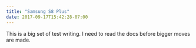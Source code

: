 ```yaml
---
title: "Samsung S8 Plus"
date: 2017-09-17T15:42:28-07:00
---
```



This is a big set of test writing. I need to read the docs before bigger moves are made.
